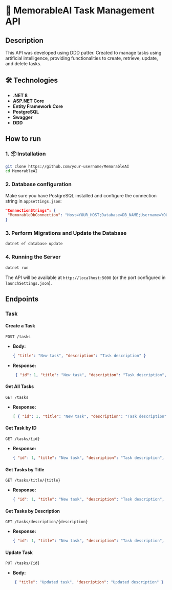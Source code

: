 # 🧠 MemorableAI Task Management API

## Description
This API was developed using DDD patter. Created to manage tasks using artificial intelligence, providing functionalities to create, retrieve, update, and delete tasks.

## 🛠️ Technologies
- **.NET 8**
- **ASP.NET Core**
- **Entity Framework Core**
- **PostgreSQL**
- **Swagger**
- **DDD**

## How to run

### 1. 📦 Installation
```bash
git clone https://github.com/your-username/MemorableAI
cd MemorableAI
```

### 2. Database configuration
Make sure you have PostgreSQL installed and configure the connection string in `appsettings.json`:

```json
"ConnectionStrings": {
 "MemorableDbConnection": "Host=YOUR_HOST;Database=DB_NAME;Username=YOUR_USER;Password=YOUR_PASSWORD"
}
```

### **3. Perform Migrations and Update the Database**
```bash
dotnet ef database update
```

### **4. Running the Server**
```bash
dotnet run
```

The API will be available at `http://localhost:5000` (or the port configured in `launchSettings.json`).

## Endpoints

### Task

#### Create a Task
`POST /tasks`
- **Body:**
  ```json
  { "title": "New task", "description": "Task description" }
  ```
- **Response:**
  ```json
   { "id": 1, "title": "New task", "description": "Task description", "createBy": "MemorableAI", "date": "2025-07-25T12:00:00Z" }
  ```

#### Get All Tasks
`GET /tasks`
- **Response:**
  ```json
  [ { "id": 1, "title": "New task", "description": "Task description", "createBy": "MemorableAI", "date": "2025-07-25T12:00:00Z" } ]
  ```

  
#### Get Task by ID
`GET /tasks/{id}`
- **Response:**
  ```json
  { "id": 1, "title": "New task", "description": "Task description", "createBy": "MemorableAI", "date": "2025-07-25T12:00:00Z" }
  ```

#### Get Tasks by Title
`GET /tasks/title/{title}`
- **Response:**
  ```json
  { "id": 1, "title": "New task", "description": "Task description", "createBy": "MemorableAI", "date": "2025-07-25T12:00:00Z" }
  ```


#### Get Tasks by Description
`GET /tasks/description/{description}`
- **Response:**
  ```json
  { "id": 1, "title": "New task", "description": "Task description", "createBy": "MemorableAI", "date": "2025-07-25T12:00:00Z" }
  ```


#### Update Task
`PUT /tasks/{id}`
- **Body:**
```json
    { "title": "Updated task", "description": "Updated description" }
```
